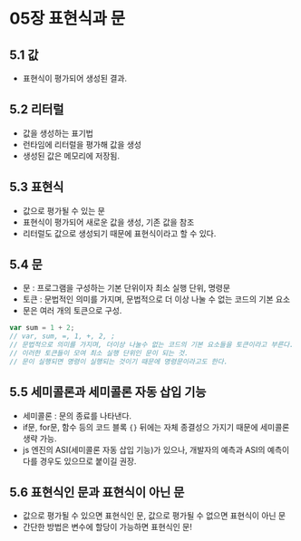 # 05장 표현식과 문
## 5.1 값
- 표현식이 평가되어 생성된 결과.

## 5.2 리터럴
- 값을 생성하는 표기법
- 런타임에 리터럴을 평가해 값을 생성
- 생성된 값은 메모리에 저장됨.

## 5.3 표현식
- 값으로 평가될 수 있는 문
- 표현식이 평가되어 새로운 값을 생성, 기존 값을 참조
- 리터럴도 값으로 생성되기 때문에 표현식이라고 할 수 있다.

## 5.4 문
- 문 : 프로그램을 구성하는 기본 단위이자 최소 실행 단위, 명령문
- 토큰 : 문법적인 의미를 가지며, 문법적으로 더 이상 나눌 수 없는 코드의 기본 요소
- 문은 여러 개의 토큰으로 구성.
```jsx
var sum = 1 + 2;
// var, sum, =, 1, +, 2, ;
// 문법적으로 의미를 가지며, 더이상 나눌수 없는 코드의 기본 요소들을 토큰이라고 부른다.
// 이러한 토큰들이 모여 최소 실행 단위인 문이 되는 것.
// 문이 실행되면 명령이 실행되는 것이기 때문에 명령문이라고도 한다.
```

## 5.5 세미콜론과 세미콜론 자동 삽입 기능
- 세미콜론 : 문의 종료를 나타낸다.
- if문, for문, 함수 등의 코드 블록 `{}` 뒤에는 자체 종결성으 가지기 때문에 세미콜론 생략 가능.
- js 엔진의 ASI(세미콜론 자동 삽입 기능)가 있으나, 개발자의 예측과 ASI의 예측이 다를 경우도 있으므로 붙이길 권장.

## 5.6 표현식인 문과 표현식이 아닌 문
- 값으로 평가될 수 있으면 표현식인 문, 값으로 평가될 수 없으면 표현식이 아닌 문
- 간단한 방법은 변수에 할당이 가능하면 표현식인 문!


